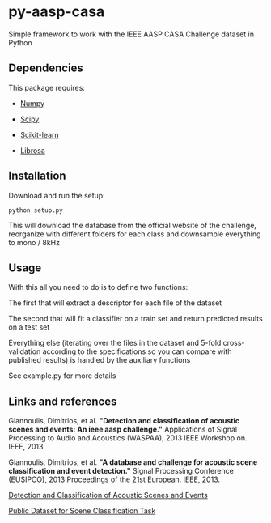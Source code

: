 # py-aasp-casa
Simple framework to work with the IEEE AASP CASA Challenge dataset in Python

## Dependencies

This package requires:

* [Numpy](http://www.numpy.org/)

* [Scipy](http://www.scipy.org/)

* [Scikit-learn](http://scikit-learn.org/)

* [Librosa](https://github.com/bmcfee/librosa)

## Installation
Download and run the setup:

	python setup.py

This will download the database from the official website of the challenge, reorganize with different folders for each class and downsample everything to mono / 8kHz

## Usage
With this all you need to do is to define two functions:

The first that will extract a descriptor for each file of the dataset

The second that will fit a classifier on a train set and return predicted results on a test set

Everything else (iterating over the files in the dataset and 5-fold cross-validation according to the specifications so you can compare with published results) is handled by the auxiliary functions

See example.py for more details

## Links and references

Giannoulis, Dimitrios, et al.
**"Detection and classification of acoustic scenes and events: An ieee aasp challenge."**
Applications of Signal Processing to Audio and Acoustics (WASPAA), 2013 IEEE Workshop on. IEEE, 2013.

Giannoulis, Dimitrios, et al.
**"A database and challenge for acoustic scene classification and event detection."**
Signal Processing Conference (EUSIPCO), 2013 Proceedings of the 21st European. IEEE, 2013.

[Detection and Classification of Acoustic Scenes and Events][]

[Public Dataset for Scene Classification Task][]

[Detection and Classification of Acoustic Scenes and Events]: http://c4dm.eecs.qmul.ac.uk/sceneseventschallenge/

[Public Dataset for Scene Classification Task]: http://c4dm.eecs.qmul.ac.uk/rdr/handle/123456789/29

